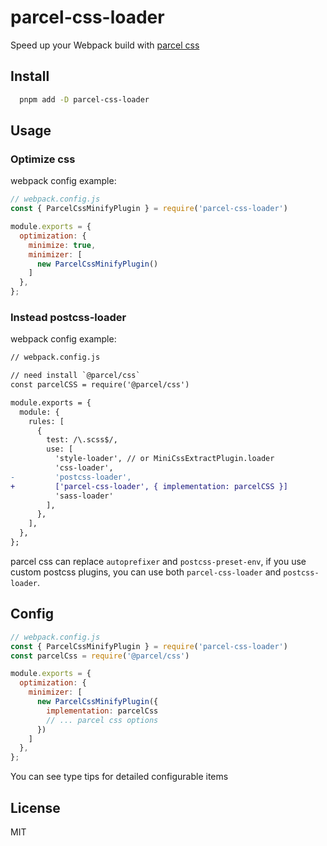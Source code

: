# parcel-css-loader

Speed up your Webpack build with [parcel css](https://github.com/parcel-bundler/parcel-css)

## Install

```bash
  pnpm add -D parcel-css-loader
```

## Usage

### Optimize css

webpack config example:

```js
// webpack.config.js
const { ParcelCssMinifyPlugin } = require('parcel-css-loader')

module.exports = {
  optimization: {
    minimize: true,
    minimizer: [
      new ParcelCssMinifyPlugin()
    ]
  },
};
```


### Instead postcss-loader

webpack config example:

```diff
// webpack.config.js

// need install `@parcel/css`
const parcelCSS = require('@parcel/css')

module.exports = {
  module: {
    rules: [
      {
        test: /\.scss$/,
        use: [
          'style-loader', // or MiniCssExtractPlugin.loader
          'css-loader',
-         'postcss-loader',
+         ['parcel-css-loader', { implementation: parcelCSS }]
          'sass-loader'
        ],
      },
    ],
  },
};
```

parcel css can replace `autoprefixer` and `postcss-preset-env`, if you use custom postcss plugins, you can use both `parcel-css-loader` and `postcss-loader`.

## Config

```js
// webpack.config.js
const { ParcelCssMinifyPlugin } = require('parcel-css-loader')
const parcelCss = require('@parcel/css')

module.exports = {
  optimization: {
    minimizer: [
      new ParcelCssMinifyPlugin({
        implementation: parcelCss
        // ... parcel css options
      })
    ]
  },
};
```

You can see type tips for detailed configurable items

## License

MIT
